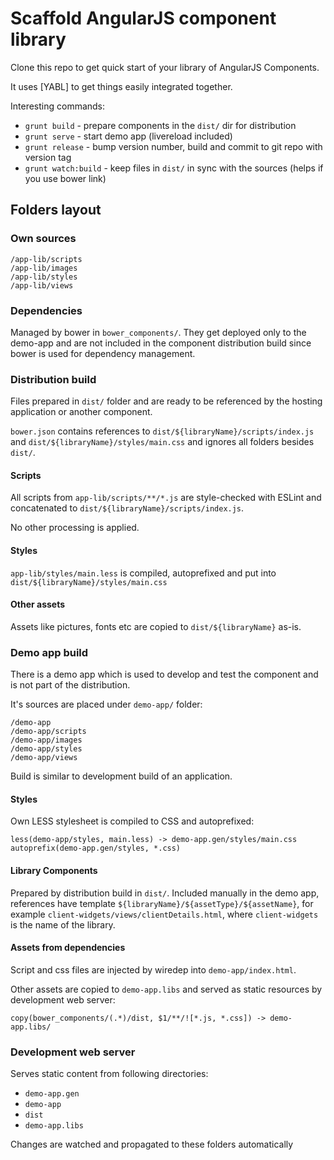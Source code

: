 # Scaffold AngularJS component library

Clone this repo to get quick start of your library of AngularJS Components.

It uses [YABL] to get things easily integrated together.

Interesting commands:

* `grunt build` - prepare components in the `dist/` dir for distribution
* `grunt serve` - start demo app (livereload included)
* `grunt release` - bump version number, build and commit to git repo with version tag
* `grunt watch:build` - keep files in `dist/` in sync with the sources (helps if you use bower link)

## Folders layout

### Own sources

```
/app-lib/scripts
/app-lib/images
/app-lib/styles
/app-lib/views
```

### Dependencies

Managed by bower in `bower_components/`. They get deployed only to the demo-app and are not included in the component distribution build since bower is used for dependency management.

### Distribution build

Files prepared in `dist/` folder and are ready to be referenced by the hosting application or another component.
 
`bower.json` contains references to `dist/${libraryName}/scripts/index.js` and `dist/${libraryName}/styles/main.css` and ignores all folders besides `dist/`.

#### Scripts

All scripts from `app-lib/scripts/**/*.js` are style-checked with ESLint and concatenated to `dist/${libraryName}/scripts/index.js`.

No other processing is applied.

#### Styles

`app-lib/styles/main.less` is compiled, autoprefixed and put into `dist/${libraryName}/styles/main.css`
 
#### Other assets

Assets like pictures, fonts etc are copied to `dist/${libraryName}` as-is.

### Demo app build

There is a demo app which is used to develop and test the component and is not part of the distribution.

It's sources are placed under `demo-app/` folder:

```
/demo-app
/demo-app/scripts
/demo-app/images
/demo-app/styles
/demo-app/views
```

Build is similar to development build of an application.

#### Styles

Own LESS stylesheet is compiled to CSS and autoprefixed:

```
less(demo-app/styles, main.less) -> demo-app.gen/styles/main.css
autoprefix(demo-app.gen/styles, *.css)
```

#### Library Components

Prepared by distribution build in `dist/`. Included manually in the demo app, references have template `${libraryName}/${assetType}/${assetName}`, for example `client-widgets/views/clientDetails.html`, where `client-widgets` is the name of the library.

#### Assets from dependencies

Script and css files are injected by wiredep into `demo-app/index.html`.

Other assets are copied to `demo-app.libs` and served as static resources by development web server: 

```
copy(bower_components/(.*)/dist, $1/**/![*.js, *.css]) -> demo-app.libs/
```

### Development web server
 
Serves static content from following directories:

* `demo-app.gen`
* `demo-app`
* `dist`
* `demo-app.libs`

Changes are watched and propagated to these folders automatically
